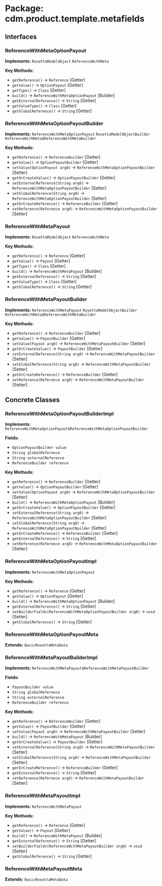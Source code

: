 # Package: cdm.product.template.metafields

## Interfaces

### ReferenceWithMetaOptionPayout
**Implements:** `RosettaModelObject` `ReferenceWithMeta` 

**Key Methods:**
- `getReference()` → `Reference` [Getter]
- `getValue()` → `OptionPayout` [Getter]
- `getType()` → `Class` [Getter]
- `build()` → `ReferenceWithMetaOptionPayout` [Builder]
- `getExternalReference()` → `String` [Getter]
- `getValueType()` → `Class` [Getter]
- `getGlobalReference()` → `String` [Getter]

### ReferenceWithMetaOptionPayoutBuilder
**Implements:** `ReferenceWithMetaOptionPayout` `RosettaModelObjectBuilder` `ReferenceWithMeta$ReferenceWithMetaBuilder` 

**Key Methods:**
- `getReference()` → `ReferenceBuilder` [Getter]
- `getValue()` → `OptionPayoutBuilder` [Getter]
- `setValue(OptionPayout arg0)` → `ReferenceWithMetaOptionPayoutBuilder` [Setter]
- `getOrCreateValue()` → `OptionPayoutBuilder` [Getter]
- `setExternalReference(String arg0)` → `ReferenceWithMetaOptionPayoutBuilder` [Setter]
- `setGlobalReference(String arg0)` → `ReferenceWithMetaOptionPayoutBuilder` [Setter]
- `getOrCreateReference()` → `ReferenceBuilder` [Getter]
- `setReference(Reference arg0)` → `ReferenceWithMetaOptionPayoutBuilder` [Setter]

### ReferenceWithMetaPayout
**Implements:** `RosettaModelObject` `ReferenceWithMeta` 

**Key Methods:**
- `getReference()` → `Reference` [Getter]
- `getValue()` → `Payout` [Getter]
- `getType()` → `Class` [Getter]
- `build()` → `ReferenceWithMetaPayout` [Builder]
- `getExternalReference()` → `String` [Getter]
- `getValueType()` → `Class` [Getter]
- `getGlobalReference()` → `String` [Getter]

### ReferenceWithMetaPayoutBuilder
**Implements:** `ReferenceWithMetaPayout` `RosettaModelObjectBuilder` `ReferenceWithMeta$ReferenceWithMetaBuilder` 

**Key Methods:**
- `getReference()` → `ReferenceBuilder` [Getter]
- `getValue()` → `PayoutBuilder` [Getter]
- `setValue(Payout arg0)` → `ReferenceWithMetaPayoutBuilder` [Setter]
- `getOrCreateValue()` → `PayoutBuilder` [Getter]
- `setExternalReference(String arg0)` → `ReferenceWithMetaPayoutBuilder` [Setter]
- `setGlobalReference(String arg0)` → `ReferenceWithMetaPayoutBuilder` [Setter]
- `getOrCreateReference()` → `ReferenceBuilder` [Getter]
- `setReference(Reference arg0)` → `ReferenceWithMetaPayoutBuilder` [Setter]

## Concrete Classes

### ReferenceWithMetaOptionPayoutBuilderImpl
**Implements:** `ReferenceWithMetaOptionPayout$ReferenceWithMetaOptionPayoutBuilder` 

**Fields:**
- `OptionPayoutBuilder value`
- `String globalReference`
- `String externalReference`
- `ReferenceBuilder reference`

**Key Methods:**
- `getReference()` → `ReferenceBuilder` [Getter]
- `getValue()` → `OptionPayoutBuilder` [Getter]
- `setValue(OptionPayout arg0)` → `ReferenceWithMetaOptionPayoutBuilder` [Setter]
- `build()` → `ReferenceWithMetaOptionPayout` [Builder]
- `getOrCreateValue()` → `OptionPayoutBuilder` [Getter]
- `setExternalReference(String arg0)` → `ReferenceWithMetaOptionPayoutBuilder` [Setter]
- `setGlobalReference(String arg0)` → `ReferenceWithMetaOptionPayoutBuilder` [Setter]
- `getOrCreateReference()` → `ReferenceBuilder` [Getter]
- `getExternalReference()` → `String` [Getter]
- `setReference(Reference arg0)` → `ReferenceWithMetaOptionPayoutBuilder` [Setter]

### ReferenceWithMetaOptionPayoutImpl
**Implements:** `ReferenceWithMetaOptionPayout` 

**Key Methods:**
- `getReference()` → `Reference` [Getter]
- `getValue()` → `OptionPayout` [Getter]
- `build()` → `ReferenceWithMetaOptionPayout` [Builder]
- `getExternalReference()` → `String` [Getter]
- `setBuilderFields(ReferenceWithMetaOptionPayoutBuilder arg0)` → `void` [Setter]
- `getGlobalReference()` → `String` [Getter]

### ReferenceWithMetaOptionPayoutMeta
**Extends:** `BasicRosettaMetaData` 

### ReferenceWithMetaPayoutBuilderImpl
**Implements:** `ReferenceWithMetaPayout$ReferenceWithMetaPayoutBuilder` 

**Fields:**
- `PayoutBuilder value`
- `String globalReference`
- `String externalReference`
- `ReferenceBuilder reference`

**Key Methods:**
- `getReference()` → `ReferenceBuilder` [Getter]
- `getValue()` → `PayoutBuilder` [Getter]
- `setValue(Payout arg0)` → `ReferenceWithMetaPayoutBuilder` [Setter]
- `build()` → `ReferenceWithMetaPayout` [Builder]
- `getOrCreateValue()` → `PayoutBuilder` [Getter]
- `setExternalReference(String arg0)` → `ReferenceWithMetaPayoutBuilder` [Setter]
- `setGlobalReference(String arg0)` → `ReferenceWithMetaPayoutBuilder` [Setter]
- `getOrCreateReference()` → `ReferenceBuilder` [Getter]
- `getExternalReference()` → `String` [Getter]
- `setReference(Reference arg0)` → `ReferenceWithMetaPayoutBuilder` [Setter]

### ReferenceWithMetaPayoutImpl
**Implements:** `ReferenceWithMetaPayout` 

**Key Methods:**
- `getReference()` → `Reference` [Getter]
- `getValue()` → `Payout` [Getter]
- `build()` → `ReferenceWithMetaPayout` [Builder]
- `getExternalReference()` → `String` [Getter]
- `setBuilderFields(ReferenceWithMetaPayoutBuilder arg0)` → `void` [Setter]
- `getGlobalReference()` → `String` [Getter]

### ReferenceWithMetaPayoutMeta
**Extends:** `BasicRosettaMetaData` 

